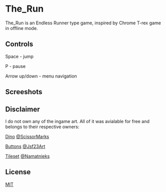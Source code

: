 # The_Run
The_Run is an Endless Runner type game, inspired by Chrome T-rex game in offline mode.
## Controls

Space - jump

P - pause

Arrow up/down - menu navigation
## Screeshots

## Disclaimer
I do not own any of the ingame art. All of it was avialable for free and belongs to their respective owners:

[Dino](https://arks.itch.io/dino-characters)  [@ScissorMarks](https://twitter.com/ScissorMarks)

[Buttons](https://jesse-m.itch.io/jungle-pack) [@Jsf23Art](https://twitter.com/Jsf23Art)

[Tileset](https://aamatniekss.itch.io/free-pixelart-platformer-tileset) [@Namatnieks](https://twitter.com/Namatnieks)
## License
[MIT](https://choosealicense.com/licenses/mit/)
